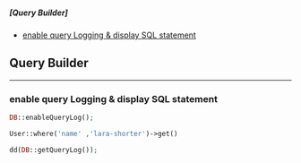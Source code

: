 ##### [Query Builder]

* [enable query Logging & display SQL statement](#enable-query-logging--display-sql-statement)



## Query Builder




------------------------------------------------
### enable query Logging & display SQL statement
```php 
DB::enableQueryLog();

User::where('name' ,'lara-shorter')->get()

dd(DB::getQueryLog()); 
```

